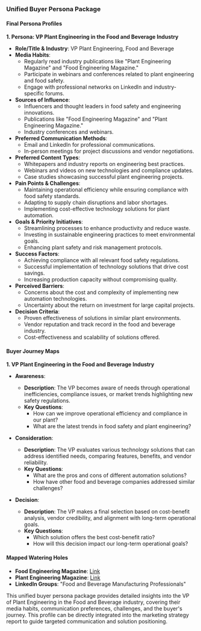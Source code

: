 ### Unified Buyer Persona Package

#### Final Persona Profiles

**1. Persona: VP Plant Engineering in the Food and Beverage Industry**

- **Role/Title & Industry**: VP Plant Engineering, Food and Beverage
- **Media Habits**:
  - Regularly read industry publications like "Plant Engineering Magazine" and "Food Engineering Magazine."
  - Participate in webinars and conferences related to plant engineering and food safety.
  - Engage with professional networks on LinkedIn and industry-specific forums.
- **Sources of Influence**:
  - Influencers and thought leaders in food safety and engineering innovations.
  - Publications like "Food Engineering Magazine" and "Plant Engineering Magazine."
  - Industry conferences and webinars.
- **Preferred Communication Methods**:
  - Email and LinkedIn for professional communications.
  - In-person meetings for project discussions and vendor negotiations.
- **Preferred Content Types**:
  - Whitepapers and industry reports on engineering best practices.
  - Webinars and videos on new technologies and compliance updates.
  - Case studies showcasing successful plant engineering projects.
- **Pain Points & Challenges**:
  - Maintaining operational efficiency while ensuring compliance with food safety standards.
  - Adapting to supply chain disruptions and labor shortages.
  - Implementing cost-effective technology solutions for plant automation.
- **Goals & Priority Initiatives**:
  - Streamlining processes to enhance productivity and reduce waste.
  - Investing in sustainable engineering practices to meet environmental goals.
  - Enhancing plant safety and risk management protocols.
- **Success Factors**:
  - Achieving compliance with all relevant food safety regulations.
  - Successful implementation of technology solutions that drive cost savings.
  - Increasing production capacity without compromising quality.
- **Perceived Barriers**:
  - Concerns about the cost and complexity of implementing new automation technologies.
  - Uncertainty about the return on investment for large capital projects.
- **Decision Criteria**:
  - Proven effectiveness of solutions in similar plant environments.
  - Vendor reputation and track record in the food and beverage industry.
  - Cost-effectiveness and scalability of solutions offered.

#### Buyer Journey Maps

**1. VP Plant Engineering in the Food and Beverage Industry**

- **Awareness**:
  - **Description**: The VP becomes aware of needs through operational inefficiencies, compliance issues, or market trends highlighting new safety regulations.
  - **Key Questions**:
    - How can we improve operational efficiency and compliance in our plant?
    - What are the latest trends in food safety and plant engineering?

- **Consideration**:
  - **Description**: The VP evaluates various technology solutions that can address identified needs, comparing features, benefits, and vendor reliability.
  - **Key Questions**:
    - What are the pros and cons of different automation solutions?
    - How have other food and beverage companies addressed similar challenges?

- **Decision**:
  - **Description**: The VP makes a final selection based on cost-benefit analysis, vendor credibility, and alignment with long-term operational goals.
  - **Key Questions**:
    - Which solution offers the best cost-benefit ratio?
    - How will this decision impact our long-term operational goals?

#### Mapped Watering Holes

- **Food Engineering Magazine**: [Link](https://www.foodengineeringmag.com)
- **Plant Engineering Magazine**: [Link](https://www.plantengineering.com)
- **LinkedIn Groups**: "Food and Beverage Manufacturing Professionals"

This unified buyer persona package provides detailed insights into the VP of Plant Engineering in the Food and Beverage industry, covering their media habits, communication preferences, challenges, and the buyer's journey. This profile can be directly integrated into the marketing strategy report to guide targeted communication and solution positioning.